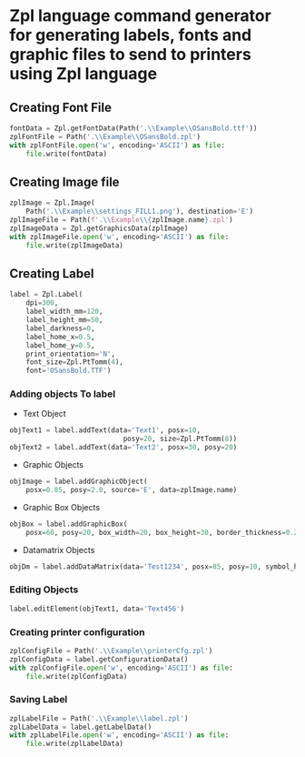 # Zpl language command generator for generating labels, fonts and graphic files to send to printers using Zpl language

## Creating Font File

```py
fontData = Zpl.getFontData(Path('.\\Example\\OSansBold.ttf'))
zplFontFile = Path('.\\Example\\OSansBold.zpl')
with zplFontFile.open('w', encoding='ASCII') as file:
    file.write(fontData)
```

## Creating Image file

```py
zplImage = Zpl.Image(
    Path('.\\Example\\settings_FILL1.png'), destination='E')
zplImageFile = Path(f'.\\Example\\{zplImage.name}.zpl')
zplImageData = Zpl.getGraphicsData(zplImage)
with zplImageFile.open('w', encoding='ASCII') as file:
    file.write(zplImageData)
```

## Creating Label

```py
label = Zpl.Label(
    dpi=300,
    label_width_mm=120,
    label_height_mm=50,
    label_darkness=0,
    label_home_x=0.5,
    label_home_y=0.5,
    print_orientation='N',
    font_size=Zpl.PtTomm(4),
    font='OSansBold.TTF')
```

### Adding objects To label

- Text Object

```py
objText1 = label.addText(data='Text1', posx=10,
                            posy=20, size=Zpl.PtTomm(8))
objText2 = label.addText(data='Text2', posx=30, posy=20)
```

- Graphic Objects

```py
objImage = label.addGraphicObject(
    posx=0.85, posy=2.0, source='E', data=zplImage.name)
```

- Graphic Box Objects

```py
objBox = label.addGraphicBox(
    posx=60, posy=20, box_width=20, box_height=30, border_thickness=0.25)
```

- Datamatrix Objects

```py
objDm = label.addDataMatrix(data='Test1234', posx=85, posy=10, symbol_height=4, columns=40, rows=40)
```

### Editing Objects

```py
label.editElement(objText1, data='Text456')
```

### Creating printer configuration

```py
zplConfigFile = Path('.\\Example\\printerCfg.zpl')
zplConfigData = label.getConfigurationData()
with zplConfigFile.open('w', encoding='ASCII') as file:
    file.write(zplConfigData)
```

### Saving Label

```py
zplLabelFile = Path('.\\Example\\label.zpl')
zplLabelData = label.getLabelData()
with zplLabelFile.open('w', encoding='ASCII') as file:
    file.write(zplLabelData)
```
